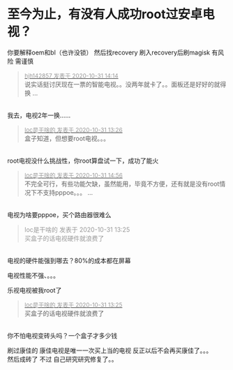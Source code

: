 # 至今为止，有没有人成功root过安卓电视？


你要解释oem和bl（也许没锁） 然后找recovery 刷入recovery后刷magisk 有风险 需谨慎

<div class="quote"><blockquote><font size="2"><a href="https://www.hostloc.com/forum.php?mod=redirect&amp;goto=findpost&amp;pid=9380542&amp;ptid=760561" target="_blank"><font color="#999999">hjh142857 发表于 2020-10-31 14:14</font></a></font><br />
说实话挺讨厌现在一票的智能电视。。没两年就卡了。。面板还是好好的就得换 ...</blockquote></div><br />
我去，电视2年一换…… <img src="static/image/smiley/default/sweat.gif" smilieid="10" border="0" alt="" />

<div class="quote"><blockquote><font size="2"><a href="https://www.hostloc.com/forum.php?mod=redirect&amp;goto=findpost&amp;pid=9380325&amp;ptid=760561" target="_blank"><font color="#999999">loc是干啥的 发表于 2020-10-31 13:26</font></a></font><br />
盒子知道，但想要root电视。。。</blockquote></div><br />
root电视没什么挑战性，你root算盘试一下，成功了能火

<div class="quote"><blockquote><font size="2"><a href="https://www.hostloc.com/forum.php?mod=redirect&amp;goto=findpost&amp;pid=9380692&amp;ptid=760561" target="_blank"><font color="#999999">loc是干啥的 发表于 2020-10-31 14:56</font></a></font><br />
不完全可行，有些功能欠缺，虽然能用，毕竟不方便，还有就是没有root情况下不支持pppoe。。。 ...</blockquote></div><br />
电视为啥要pppoe，买个路由器很难么<img id="aimg_V3Z01" onclick="zoom(this, this.src, 0, 0, 0)" class="zoom" src="https://cdn.jsdelivr.net/gh/hishis/forum-master/public/images/patch.gif" onmouseover="img_onmouseoverfunc(this)" onload="thumbImg(this)" border="0" alt="" />

<div class="quote"><blockquote><font color="#999999">loc是干啥的 发表于 2020-10-31 13:25</font><br />
<font color="#999999">买盒子的话电视硬件就浪费了</font></blockquote></div><br />
电视的硬件能强到哪去？80%的成本都在屏幕 

电视性能不强、。。。

乐视电视被我root了

<div class="quote"><blockquote><font size="2"><a href="https://www.hostloc.com/forum.php?mod=redirect&amp;goto=findpost&amp;pid=9380316&amp;ptid=760561" target="_blank"><font color="#999999">loc是干啥的 发表于 2020-10-31 13:25</font></a></font><br />
买盒子的话电视硬件就浪费了</blockquote></div><br />
你不怕电视变砖头吗？一个盒子才多少钱

 刷过康佳的 康佳电视是唯一一次买上当的电视 反正以后不会再买康佳了。。。&nbsp; &nbsp;&nbsp; &nbsp; 然后成砖了 不过 自己研究研究修复了。。 
